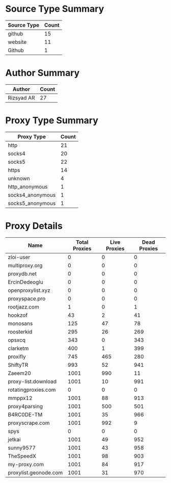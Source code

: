 # Source Type Summary

| Source Type | Count |
|-------------|-------|
| github | 15 |
| website | 11 |
| Github | 1 |


# Author Summary

| Author | Count |
|--------|-------|
| Rizsyad AR | 27 |


# Proxy Type Summary

| Proxy Type | Count |
|------------|-------|
| http | 21 |
| socks4 | 20 |
| socks5 | 22 |
| https | 14 |
| unknown | 4 |
| http_anonymous | 1 |
| socks4_anonymous | 1 |
| socks5_anonymous | 1 |


# Proxy Details

| Name | Total Proxies | Live Proxies | Dead Proxies |
|------|---------------|--------------|---------------|
| zloi-user | 0 | 0 | 0 |
| multiproxy.org | 0 | 0 | 0 |
| proxydb.net | 0 | 0 | 0 |
| ErcinDedeoglu | 0 | 0 | 0 |
| openproxylist.xyz | 0 | 0 | 0 |
| proxyspace.pro | 0 | 0 | 0 |
| rootjazz.com | 1 | 0 | 1 |
| hookzof | 43 | 2 | 41 |
| monosans | 125 | 47 | 78 |
| roosterkid | 295 | 26 | 269 |
| opsxcq | 343 | 0 | 343 |
| clarketm | 400 | 1 | 399 |
| proxifly | 745 | 465 | 280 |
| ShiftyTR | 993 | 52 | 941 |
| Zaeem20 | 1001 | 990 | 11 |
| proxy-list.download | 1001 | 10 | 991 |
| rotatingproxies.com | 0 | 0 | 0 |
| mmppx12 | 1001 | 88 | 913 |
| proxy4parsing | 1001 | 500 | 501 |
| B4RC0DE-TM | 1001 | 35 | 966 |
| proxyscrape.com | 1001 | 992 | 9 |
| spys | 0 | 0 | 0 |
| jetkai | 1001 | 49 | 952 |
| sunny9577 | 1001 | 43 | 958 |
| TheSpeedX | 1001 | 98 | 903 |
| my-proxy.com | 1001 | 84 | 917 |
| proxylist.geonode.com | 1001 | 31 | 970 |
